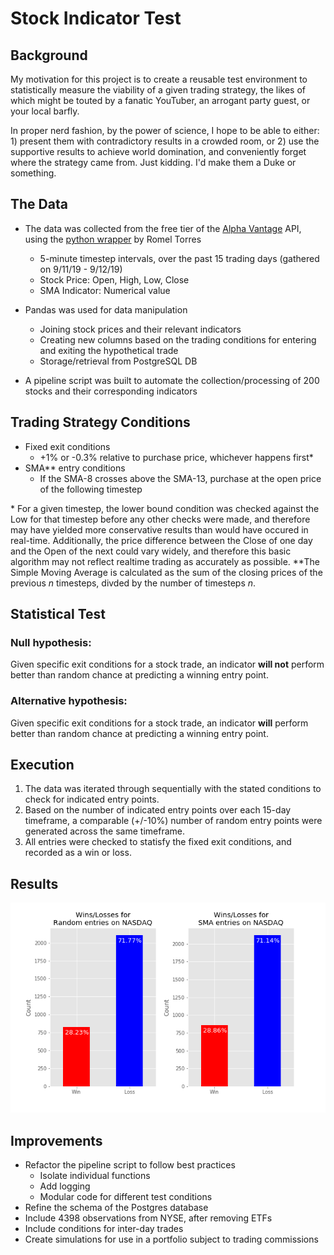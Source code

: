 # Stock Indicator Test

## Background
My motivation for this project is to create a reusable test environment to statistically measure the viability of a given trading strategy, the likes of which might be touted by a fanatic YouTuber, an arrogant party guest, or your local barfly. 

In proper nerd fashion, by the power of science, I hope to be able to either: 1) present them with contradictory results in a crowded room, or 2) use the supportive results to achieve world domination, and conveniently forget where the strategy came from. Just kidding. I'd make them a Duke or something.

## The Data
* The data was collected from the free tier of the [Alpha Vantage](https://www.alphavantage.co/) API, using the [python wrapper](https://github.com/RomelTorres/alpha_vantage) by Romel Torres 
	* 5-minute timestep intervals, over the past 15 trading days (gathered on 9/11/19 - 9/12/19)
	* Stock Price: Open, High, Low, Close
	* SMA Indicator: Numerical value
* Pandas was used for data manipulation
	* Joining stock prices and their relevant indicators
	* Creating new columns based on the trading conditions for entering and exiting the hypothetical trade
	* Storage/retrieval from PostgreSQL DB

* A pipeline script was built to automate the collection/processing of 200 stocks and their corresponding indicators

## Trading Strategy Conditions
* Fixed exit conditions
	*  +1% or -0.3% relative to purchase price, whichever happens first*
* SMA** entry conditions
	* If the SMA-8 crosses above the SMA-13, purchase at the open price of the following timestep 	

\* For a given timestep, the lower bound condition was checked against the Low for that timestep before any other checks were made, and therefore may have yielded more conservative results than would have occured in real-time. Additionally, the price difference between the Close of one day and the Open of the next could vary widely, and therefore this basic algorithm may not reflect realtime trading as accurately as possible.
\*\*The Simple Moving Average is calculated as the sum of the closing prices of the previous *n* timesteps, divded by the number of timesteps *n*. 
 
## Statistical Test
### Null hypothesis:
Given specific exit conditions for a stock trade, an indicator **will not** perform better than random chance at predicting a winning entry point. 

### Alternative hypothesis:
Given specific exit conditions for a stock trade, an indicator **will** perform better than random chance at predicting a winning entry point. 

## Execution
1. The data was iterated through sequentially with the stated conditions to check for indicated entry points.
2. Based on the number of indicated entry points over each 15-day timeframe, a comparable (+/-10%) number of random entry points were generated across the same timeframe.
3. All entries were checked to statisfy the fixed exit conditions, and recorded as a win or loss.

## Results


![winloss](images/winloss.png)

## Improvements
* Refactor the pipeline script to follow best practices
	* Isolate individual functions
	* Add logging
	* Modular code for different test conditions
* Refine the schema of the Postgres database
* Include 4398 observations from NYSE, after removing ETFs
* Include conditions for inter-day trades
* Create simulations for use in a portfolio subject to trading commissions
